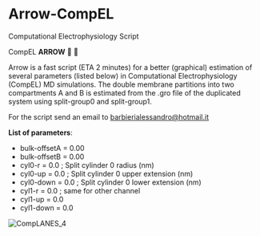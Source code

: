 # Arrow-CompEL
Computational Electrophysiology Script

CompEL **ARROW** :bow_and_arrow: :dart: 

Arrow is a fast script (ETA 2 minutes) for a better (graphical) estimation of several parameters (listed below) in Computational Electrophysiology (CompEL) MD simulations. The double membrane partitions into two compartments A and B is estimated from the .gro file of the duplicated system using split-group0 and split-group1.

For the script send an email to barbierialessandro@hotmail.it

**List of parameters**: 

- bulk-offsetA = 0.00 
- bulk-offsetB = 0.00
- cyl0-r       = 0.0      ; Split cylinder 0 radius (nm)
- cyl0-up      = 0.0      ; Split cylinder 0 upper extension (nm)
- cyl0-down    = 0.0     ; Split cylinder 0 lower extension (nm) 
- cyl1-r       = 0.0      ; same for other channel 
- cyl1-up      = 0.0 
- cyl1-down    = 0.0


![CompLANES_4](https://user-images.githubusercontent.com/100777525/168328301-58209d16-2804-4773-a650-fd48a437b7b6.png)



